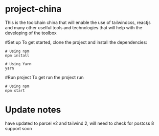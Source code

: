 # project-china
This is the toolchain china that will enable the use of tailwindcss, reactjs and many other uselful tools and technologies that will help with the developing of the toolbox

#Set up
To get started, clone the project and install the dependencies:

```
# Using npm
npm install

# Using Yarn
yarn
```


#Run project
To get run the project run


```
# Using npm
npm start
```



# Update notes
have updated to parcel v2 and tailwind 2, will need to check for postcss 8 support soon

